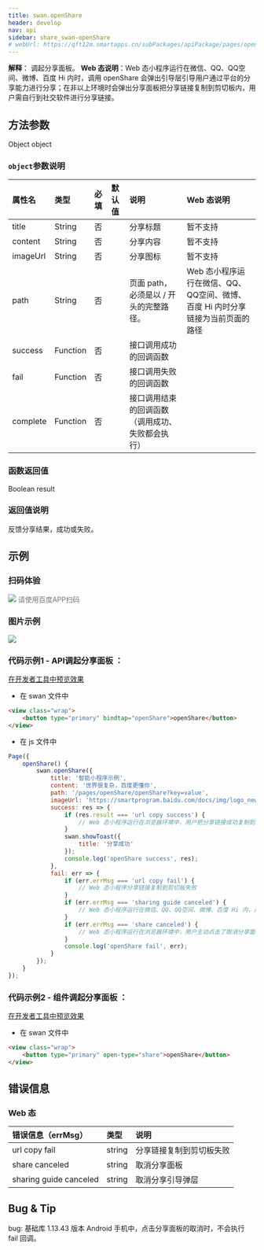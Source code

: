 ```yaml
---
title: swan.openShare
header: develop
nav: api
sidebar: share_swan-openShare
# webUrl: https://qft12m.smartapps.cn/subPackages/apiPackage/pages/openShare/openShare
---
```

 
 
**解释**： 调起分享面板。
**Web 态说明**：Web 态小程序运行在微信、QQ、QQ空间、微博、百度 Hi 内时，调用 openShare 会弹出引导层引导用户通过平台的分享能力进行分享；在非以上环境时会弹出分享面板把分享链接复制到剪切板内，用户需自行到社交软件进行分享链接。
 

## 方法参数 

Object object

### `object`参数说明 

|属性名 |类型  |必填 | 默认值 |说明| Web 态说明|
|:---- |:---- |:---- |:----|:----|:----|
|title |String  |  否  | | 分享标题|暂不支持|
|content |String  |  否 || 分享内容|暂不支持|
|imageUrl |String  |  否  | | 分享图标|暂不支持|
|path |String  |  否  | | 页面 path，必须是以 / 开头的完整路径。|Web 态小程序运行在微信、QQ、QQ空间、微博、百度 Hi 内时分享链接为当前页面的路径|
|success |Function  |  否  | | 接口调用成功的回调函数||
|fail   | Function  |  否  | | 接口调用失败的回调函数||
|complete  |  Function  |  否 | |  接口调用结束的回调函数（调用成功、失败都会执行）||


###  函数返回值 
Boolean result

###  返回值说明
反馈分享结果，成功或失败。
## 示例

### 扫码体验

<div class='scan-code-container'>
    <img src="https://b.bdstatic.com/miniapp/assets/images/doc_demo/openShare.png" class="demo-qrcode-image" />
    <font color=#777 12px>请使用百度APP扫码</font>
</div>

###  图片示例  
<div class="m-doc-custom-examples">
    <div class="m-doc-custom-examples-correct">
        <img src="https://b.bdstatic.com/miniapp/images/openShare.gif">
    </div>
    <div class="m-doc-custom-examples-correct">
        <img src=" ">
    </div>
    <div class="m-doc-custom-examples-correct">
        <img src=" ">
    </div>     
</div> 

###  代码示例1 - API调起分享面板 ：

<a href="swanide://fragment/bf6d9c5218c3c9a0dc83bab7b1bca04d1559044591619" title="在开发者工具中预览效果" target="_self">在开发者工具中预览效果</a>

* 在 swan 文件中

```html
<view class="wrap">
    <button type="primary" bindtap="openShare">openShare</button>
</view>
```

* 在 js 文件中

```js
Page({
    openShare() {
        swan.openShare({
            title: '智能小程序示例',
            content: '世界很复杂，百度更懂你',
            path: '/pages/openShare/openShare?key=value',
            imageUrl: 'https://smartprogram.baidu.com/docs/img/logo_new.png',
            success: res => {
                if (res.result === 'url copy success') {
                    // Web 态小程序运行在浏览器环境中，用户把分享链接成功复制到了剪切板，用户可能会去其他社交软件进行分享链接
                }
                swan.showToast({
                    title: '分享成功'
                });
                console.log('openShare success', res);
            },
            fail: err => {
                if (err.errMsg === 'url copy fail') {
                    // Web 态小程序分享链接复制到剪切板失败
                }
                if (err.errMsg === 'sharing guide canceled') {
                    // Web 态小程序运行在微信、QQ、QQ空间、微博、百度 Hi 内，用户主动点击取消分享引导弹层。此时用户可能已经通过平台能力进行了分享，也可能并没有分享
                }
                if (err.errMsg === 'share canceled') {
                    // Web 态小程序运行在浏览器环境中，用户主动点击了取消分享面板
                }
                console.log('openShare fail', err);
            }
        });
    }
});
```

### 代码示例2 - 组件调起分享面板 ：

<a href="swanide://fragment/362c2203c0aa4bfd7f700553fa248fd41575200219753" title="在开发者工具中预览效果" target="_self">在开发者工具中预览效果</a>

* 在 swan 文件中

```html
<view class="wrap">
    <button type="primary" open-type="share">openShare</button>
</view>
```
##  错误信息

###  Web 态

|错误信息（errMsg）|类型|说明|
|:--|:--|:--|
|url copy fail|string| 分享链接复制到剪切板失败 |
|share canceled|string| 取消分享面板 |
|sharing guide canceled|string|取消分享引导弹层|


## Bug & Tip 

bug: 基础库 1.13.43 版本 Android 手机中，点击分享面板的取消时，不会执行 fail 回调。

